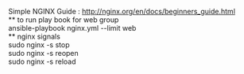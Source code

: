 Simple NGINX Guide : http://nginx.org/en/docs/beginners_guide.html <br>
** to run play book for web group <br>
ansible-playbook nginx.yml --limit  web <br>
** nginx signals <br>
sudo nginx -s stop <br>
sudo nginx -s reopen <br>
sudo nginx -s reload
<br>
